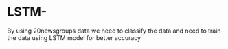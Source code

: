 # LSTM-
By using 20newsgroups data we need to classify the data and need to train the data using LSTM model for better accuracy
